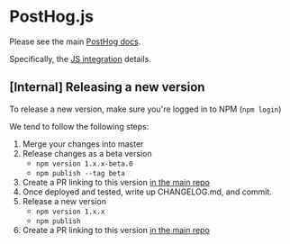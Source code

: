 # PostHog.js

Please see the main [PostHog docs](https://posthog.com/docs).

Specifically, the [JS integration](https://posthog.com/docs/integrations/js-integration) details.

## [Internal] Releasing a new version

To release a new version, make sure you're logged in to NPM (`npm login`)

We tend to follow the following steps:

1. Merge your changes into master
2. Release changes as a beta version
    - `npm version 1.x.x-beta.0`
    - `npm publish --tag beta`
3. Create a PR linking to this version [in the main repo](https://github.com/posthog/posthog)
4. Once deployed and tested, write up CHANGELOG.md, and commit.
5. Release a new version
    - `npm version 1.x.x`
    - `npm publish`
6. Create a PR linking to this version [in the main repo](https://github.com/posthog/posthog)